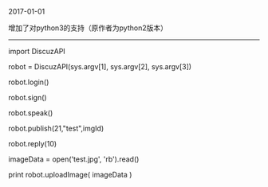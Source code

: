 2017-01-01

增加了对python3的支持（原作者为python2版本）

-----------------------------------------

import DiscuzAPI

robot = DiscuzAPI(sys.argv[1], sys.argv[2], sys.argv[3])

robot.login()

robot.sign()

robot.speak()

robot.publish(21,"test",imgId)

robot.reply(10)

imageData = open('test.jpg', 'rb').read()

print robot.uploadImage( imageData )

